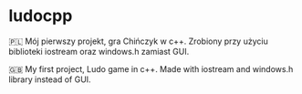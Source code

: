 # ludocpp

🇵🇱 Mój pierwszy projekt, gra Chińczyk w c++. Zrobiony przy użyciu biblioteki iostream oraz windows.h zamiast GUI.

🇬🇧 My first project, Ludo game in c++. Made with iostream and windows.h library instead of GUI.
